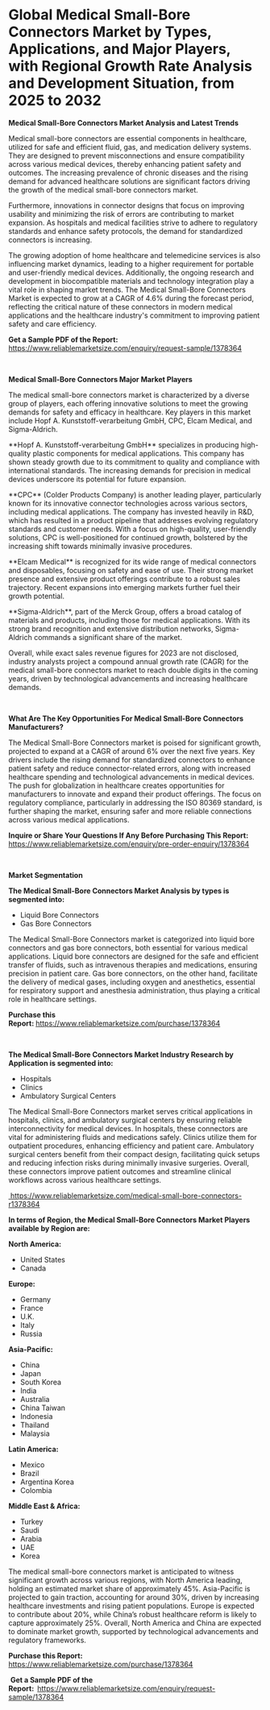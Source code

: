 <p><h1>Global Medical Small-Bore Connectors Market by Types, Applications, and Major Players, with Regional Growth Rate Analysis and Development Situation, from 2025 to 2032</h1></p><p><strong>Medical Small-Bore Connectors Market Analysis and Latest Trends</strong></p>
<p><p>Medical small-bore connectors are essential components in healthcare, utilized for safe and efficient fluid, gas, and medication delivery systems. They are designed to prevent misconnections and ensure compatibility across various medical devices, thereby enhancing patient safety and outcomes. The increasing prevalence of chronic diseases and the rising demand for advanced healthcare solutions are significant factors driving the growth of the medical small-bore connectors market. </p><p>Furthermore, innovations in connector designs that focus on improving usability and minimizing the risk of errors are contributing to market expansion. As hospitals and medical facilities strive to adhere to regulatory standards and enhance safety protocols, the demand for standardized connectors is increasing. </p><p>The growing adoption of home healthcare and telemedicine services is also influencing market dynamics, leading to a higher requirement for portable and user-friendly medical devices. Additionally, the ongoing research and development in biocompatible materials and technology integration play a vital role in shaping market trends. The Medical Small-Bore Connectors Market is expected to grow at a CAGR of 4.6% during the forecast period, reflecting the critical nature of these connectors in modern medical applications and the healthcare industry's commitment to improving patient safety and care efficiency.</p></p>
<p><strong>Get a Sample PDF of the Report:&nbsp;</strong> <a href="https://www.reliablemarketsize.com/enquiry/request-sample/1378364?utm_campaign=3546&utm_medium=2&utm_source=Github&utm_content=ia&utm_term=16042025&utm_id=medical-small-bore-connectors">https://www.reliablemarketsize.com/enquiry/request-sample/1378364</a></p>
<p>&nbsp;</p>
<p><strong>Medical Small-Bore Connectors Major Market Players</strong></p>
<p><p>The medical small-bore connectors market is characterized by a diverse group of players, each offering innovative solutions to meet the growing demands for safety and efficacy in healthcare. Key players in this market include Hopf A. Kunststoff-verarbeitung GmbH, CPC, Elcam Medical, and Sigma-Aldrich.</p><p>**Hopf A. Kunststoff-verarbeitung GmbH** specializes in producing high-quality plastic components for medical applications. This company has shown steady growth due to its commitment to quality and compliance with international standards. The increasing demands for precision in medical devices underscore its potential for future expansion.</p><p>**CPC** (Colder Products Company) is another leading player, particularly known for its innovative connector technologies across various sectors, including medical applications. The company has invested heavily in R&D, which has resulted in a product pipeline that addresses evolving regulatory standards and customer needs. With a focus on high-quality, user-friendly solutions, CPC is well-positioned for continued growth, bolstered by the increasing shift towards minimally invasive procedures.</p><p>**Elcam Medical** is recognized for its wide range of medical connectors and disposables, focusing on safety and ease of use. Their strong market presence and extensive product offerings contribute to a robust sales trajectory. Recent expansions into emerging markets further fuel their growth potential.</p><p>**Sigma-Aldrich**, part of the Merck Group, offers a broad catalog of materials and products, including those for medical applications. With its strong brand recognition and extensive distribution networks, Sigma-Aldrich commands a significant share of the market.</p><p>Overall, while exact sales revenue figures for 2023 are not disclosed, industry analysts project a compound annual growth rate (CAGR) for the medical small-bore connectors market to reach double digits in the coming years, driven by technological advancements and increasing healthcare demands.</p></p>
<p>&nbsp;</p>
<p><strong>What Are The Key Opportunities For Medical Small-Bore Connectors Manufacturers?</strong></p>
<p><p>The Medical Small-Bore Connectors market is poised for significant growth, projected to expand at a CAGR of around 6% over the next five years. Key drivers include the rising demand for standardized connectors to enhance patient safety and reduce connector-related errors, along with increased healthcare spending and technological advancements in medical devices. The push for globalization in healthcare creates opportunities for manufacturers to innovate and expand their product offerings. The focus on regulatory compliance, particularly in addressing the ISO 80369 standard, is further shaping the market, ensuring safer and more reliable connections across various medical applications.</p></p>
<p><strong>Inquire or Share Your Questions If Any Before Purchasing This Report:</strong> <a href="https://www.reliablemarketsize.com/enquiry/pre-order-enquiry/1378364?utm_campaign=3546&utm_medium=2&utm_source=Github&utm_content=ia&utm_term=16042025&utm_id=medical-small-bore-connectors">https://www.reliablemarketsize.com/enquiry/pre-order-enquiry/1378364</a></p>
<p>&nbsp;</p>
<p><strong>Market Segmentation</strong></p>
<p><strong>The Medical Small-Bore Connectors Market Analysis by types is segmented into:</strong></p>
<p><ul><li>Liquid Bore Connectors</li><li>Gas Bore Connectors</li></ul></p>
<p><p>The Medical Small-Bore Connectors market is categorized into liquid bore connectors and gas bore connectors, both essential for various medical applications. Liquid bore connectors are designed for the safe and efficient transfer of fluids, such as intravenous therapies and medications, ensuring precision in patient care. Gas bore connectors, on the other hand, facilitate the delivery of medical gases, including oxygen and anesthetics, essential for respiratory support and anesthesia administration, thus playing a critical role in healthcare settings.</p></p>
<p><strong>Purchase this Report:&nbsp;</strong><a href="https://www.reliablemarketsize.com/purchase/1378364?utm_campaign=3546&utm_medium=2&utm_source=Github&utm_content=ia&utm_term=16042025&utm_id=medical-small-bore-connectors">https://www.reliablemarketsize.com/purchase/1378364</a></p>
<p>&nbsp;</p>
<p><strong>The Medical Small-Bore Connectors Market Industry Research by Application is segmented into:</strong></p>
<p><ul><li>Hospitals</li><li>Clinics</li><li>Ambulatory Surgical Centers</li></ul></p>
<p><p>The Medical Small-Bore Connectors market serves critical applications in hospitals, clinics, and ambulatory surgical centers by ensuring reliable interconnectivity for medical devices. In hospitals, these connectors are vital for administering fluids and medications safely. Clinics utilize them for outpatient procedures, enhancing efficiency and patient care. Ambulatory surgical centers benefit from their compact design, facilitating quick setups and reducing infection risks during minimally invasive surgeries. Overall, these connectors improve patient outcomes and streamline clinical workflows across various healthcare settings.</p></p>
<p><a href="https://www.reliablemarketsize.com/medical-small-bore-connectors-r1378364?utm_campaign=3546&utm_medium=2&utm_source=Github&utm_content=ia&utm_term=16042025&utm_id=medical-small-bore-connectors">&nbsp;https://www.reliablemarketsize.com/medical-small-bore-connectors-r1378364</a></p>
<p><strong>In terms of Region, the Medical Small-Bore Connectors Market Players available by Region are:</strong></p>
<p>
    <p> <strong> North America: </strong>
        <ul>
            <li>United States</li>
            <li>Canada</li>
        </ul>
        </p> 
    <p> <strong> Europe: </strong>
        <ul>
            <li>Germany</li>
            <li>France</li>
            <li>U.K.</li>
            <li>Italy</li>
            <li>Russia</li>
        </ul>
        </p> 
    <p> <strong> Asia-Pacific: </strong>
        <ul>
            <li>China</li>
            <li>Japan</li>
            <li>South Korea</li>
            <li>India</li>
            <li>Australia</li>
            <li>China Taiwan</li>
            <li>Indonesia</li>
            <li>Thailand</li>
            <li>Malaysia</li>
        </ul>
        </p> 
    <p> <strong> Latin America: </strong>
        <ul>
            <li>Mexico</li>
            <li>Brazil</li>
            <li>Argentina Korea</li>
            <li>Colombia</li>
        </ul>
        </p> 
    <p> <strong> Middle East & Africa: </strong>
        <ul>
            <li>Turkey</li>
            <li>Saudi</li>
            <li>Arabia</li>
            <li>UAE</li>
            <li>Korea</li>
        </ul>
    </p>
    </p>
<p><p>The medical small-bore connectors market is anticipated to witness significant growth across various regions, with North America leading, holding an estimated market share of approximately 45%. Asia-Pacific is projected to gain traction, accounting for around 30%, driven by increasing healthcare investments and rising patient populations. Europe is expected to contribute about 20%, while China’s robust healthcare reform is likely to capture approximately 25%. Overall, North America and China are expected to dominate market growth, supported by technological advancements and regulatory frameworks.</p></p>
<p><strong>Purchase this Report: </strong><a href="https://www.reliablemarketsize.com/purchase/1378364?utm_campaign=3546&utm_medium=2&utm_source=Github&utm_content=ia&utm_term=16042025&utm_id=medical-small-bore-connectors">https://www.reliablemarketsize.com/purchase/1378364</a></p>
<p>&nbsp;<strong>Get a Sample PDF of the Report:&nbsp;&nbsp;</strong><a href="https://www.reliablemarketsize.com/enquiry/request-sample/1378364?utm_campaign=3546&utm_medium=2&utm_source=Github&utm_content=ia&utm_term=16042025&utm_id=medical-small-bore-connectors">https://www.reliablemarketsize.com/enquiry/request-sample/1378364</a></p>
<p><strong></strong></p>
<p><p></p><p></p><p></p></p>